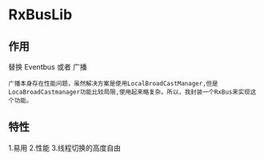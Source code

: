 # RxBusLib

## 作用
替换 Eventbus 或者 广播 

    广播本身存在性能问题，虽然解决方案是使用LocalBroadCastManager,但是LocaBroadCastmanager功能比较局限,使用起来略复杂。所以，我封装一个RxBus来实现这个功能。

## 特性

 1.易用
 2.性能
 3.线程切换的高度自由